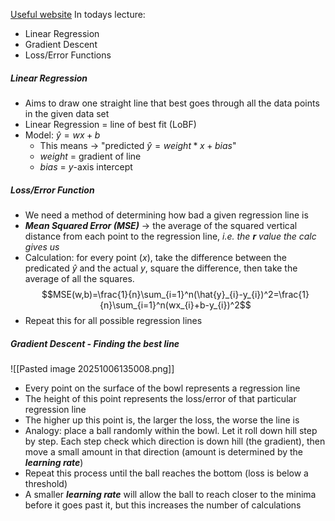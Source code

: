[Useful website](https://ai.plainenglish.io/gradient-descent-575e81c1a70)
In todays lecture:
 - Linear Regression
 - Gradient Descent
 - Loss/Error Functions


##### Linear Regression
 - Aims to draw one straight line that best goes through all the data points in the given data set
 - Linear Regression = line of best fit (LoBF)
 - Model: $\hat{y}=wx+b$
	 - This means -> "predicted $\hat{y} = weight * x + bias$"
	 - $weight$ = gradient of line
	 - $bias$ = $y$-axis intercept

##### Loss/Error Function
 - We need a method of determining how bad a given regression line is
 - ***Mean Squared Error (MSE)*** -> the average of the squared vertical distance from each point to the regression line, *i.e. the **r** value the calc gives us*
 - Calculation: for every point ($x$), take the difference between the predicated $\hat{y}$ and the actual $y$, square the difference, then take the average of all the squares.
$$MSE(w,b)=\frac{1}{n}\sum_{i=1}^n(\hat{y}_{i}-y_{i})^2=\frac{1}{n}\sum_{i=1}^n(wx_{i}+b-y_{i})^2$$
 - Repeat this for all possible regression lines

##### Gradient Descent - Finding the best line 
![[Pasted image 20251006135008.png]]
 - Every point on the surface of the bowl represents a regression line
 - The height of this point represents the loss/error of that particular regression line
 - The higher up this point is, the larger the loss, the worse the line is
 - Analogy: place a ball randomly within the bowl. Let it roll down hill step by step. Each step check which direction is down hill (the gradient), then move a small amount in that direction (amount is determined by the ***learning rate***)
 - Repeat this process until the ball reaches the bottom (loss is below a threshold)
 - A smaller ***learning rate*** will allow the ball to reach closer to the minima before it goes past it, but this increases the number of calculations






